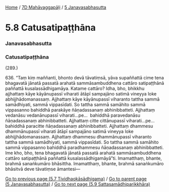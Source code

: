 
[Home](/) / [7D Mahāvaggapāḷi](../../7D.md) / [5 Janavasabhasutta](../5.md)

# 5.8 Catusatipaṭṭhāna

### Janavasabhasutta

### Catusatipaṭṭhāna

(289.)

636\. “Taṃ kiṃ maññanti, bhonto devā tāvatiṃsā, yāva supaññattā cime tena bhagavatā jānatā passatā arahatā sammāsambuddhena cattāro satipaṭṭhānā paññattā kusalassādhigamāya. Katame cattāro? Idha, bho, bhikkhu ajjhattaṃ kāye kāyānupassī viharati ātāpī sampajāno satimā vineyya loke abhijjhādomanassaṃ. Ajjhattaṃ kāye kāyānupassī viharanto tattha sammā samādhiyati, sammā vippasīdati. So tattha sammā samāhito sammā vippasanno bahiddhā parakāye ñāṇadassanaṃ abhinibbatteti. Ajjhattaṃ vedanāsu vedanānupassī viharati…pe…  bahiddhā paravedanāsu ñāṇadassanaṃ abhinibbatteti. Ajjhattaṃ citte cittānupassī viharati…pe…  bahiddhā paracitte ñāṇadassanaṃ abhinibbatteti. Ajjhattaṃ dhammesu dhammānupassī viharati ātāpī sampajāno satimā vineyya loke abhijjhādomanassaṃ. Ajjhattaṃ dhammesu dhammānupassī viharanto tattha sammā samādhiyati, sammā vippasīdati. So tattha sammā samāhito sammā vippasanno bahiddhā paradhammesu ñāṇadassanaṃ abhinibbatteti. Ime kho, bho, tena bhagavatā jānatā passatā arahatā sammāsambuddhena cattāro satipaṭṭhānā paññattā kusalassādhigamāyā”ti. Imamatthaṃ, bhante, brahmā sanaṅkumāro bhāsittha. Imamatthaṃ, bhante, brahmā sanaṅkumāro bhāsitvā deve tāvatiṃse āmantesi—

[Go to previous page (5.7 Tividhaokāsādhigama)](5.7.md) / [Go to parent page (5 Janavasabhasutta)](../5.md) / [Go to next page (5.9 Sattasamādhiparikkhāra)](5.9.md)


